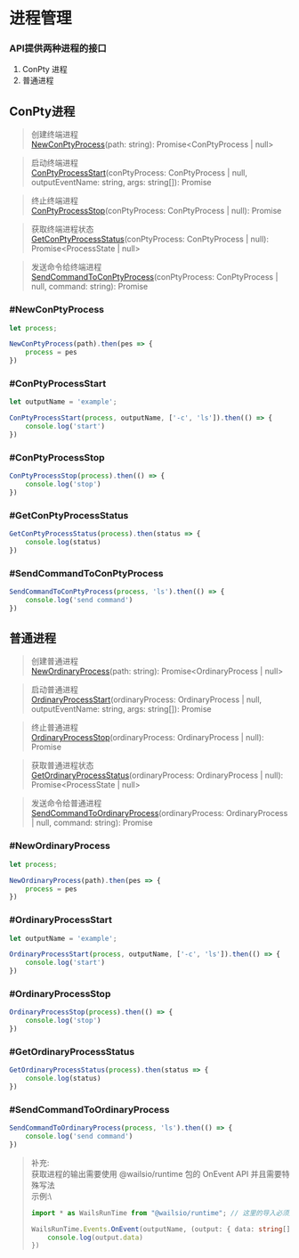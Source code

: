 # 进程管理

### API提供两种进程的接口

1. ConPty 进程
2. 普通进程

## ConPty进程

> 创建终端进程\
> [NewConPtyProcess](#NewConPtyProcess)(path: string): Promise<ConPtyProcess | null>

> 启动终端进程\
> [ConPtyProcessStart](#ConPtyProcessStart)(conPtyProcess: ConPtyProcess | null, outputEventName: string, args:
> string[]): Promise<void>

> 终止终端进程\
> [ConPtyProcessStop](#ConPtyProcessStop)(conPtyProcess: ConPtyProcess | null): Promise<void>

> 获取终端进程状态\
> [GetConPtyProcessStatus](#GetConPtyProcessStatus)(conPtyProcess: ConPtyProcess | null): Promise<ProcessState | null>

> 发送命令给终端进程\
> [SendCommandToConPtyProcess](#SendCommandToConPtyProcess)(conPtyProcess: ConPtyProcess | null, command: string):
> Promise<void>

### #NewConPtyProcess

```typescript
let process;

NewConPtyProcess(path).then(pes => {
    process = pes
})
```

### #ConPtyProcessStart

```typescript
let outputName = 'example';

ConPtyProcessStart(process, outputName, ['-c', 'ls']).then(() => {
    console.log('start')
})
```

### #ConPtyProcessStop

```typescript
ConPtyProcessStop(process).then(() => {
    console.log('stop')
})
```

### #GetConPtyProcessStatus

```typescript
GetConPtyProcessStatus(process).then(status => {
    console.log(status)
})
```

### #SendCommandToConPtyProcess

```typescript
SendCommandToConPtyProcess(process, 'ls').then(() => {
    console.log('send command')
})
```

## 普通进程

> 创建普通进程\
> [NewOrdinaryProcess](#NewOrdinaryProcess)(path: string): Promise<OrdinaryProcess | null>

> 启动普通进程\
> [OrdinaryProcessStart](#OrdinaryProcessStart)(ordinaryProcess: OrdinaryProcess | null, outputEventName: string, args:
> string[]): Promise<void>

> 终止普通进程\
> [OrdinaryProcessStop](#OrdinaryProcessStop)(ordinaryProcess: OrdinaryProcess | null): Promise<void>

> 获取普通进程状态\
> [GetOrdinaryProcessStatus](#GetOrdinaryProcessStatus)(ordinaryProcess: OrdinaryProcess | null): Promise<ProcessState |
> null>

> 发送命令给普通进程\
> [SendCommandToOrdinaryProcess](#SendCommandToOrdinaryProcess)(ordinaryProcess: OrdinaryProcess | null, command:
> string):
> Promise<void>

### #NewOrdinaryProcess

```typescript
let process;

NewOrdinaryProcess(path).then(pes => {
    process = pes
})
```

### #OrdinaryProcessStart

```typescript
let outputName = 'example';

OrdinaryProcessStart(process, outputName, ['-c', 'ls']).then(() => {
    console.log('start')
})
```

### #OrdinaryProcessStop

```typescript
OrdinaryProcessStop(process).then(() => {
    console.log('stop')
})
```

### #GetOrdinaryProcessStatus

```typescript
GetOrdinaryProcessStatus(process).then(status => {
    console.log(status)
})
```

### #SendCommandToOrdinaryProcess

```typescript
SendCommandToOrdinaryProcess(process, 'ls').then(() => {
    console.log('send command')
})
```

> 补充:\
> 获取进程的输出需要使用 @wailsio/runtime 包的 OnEvent API 并且需要特殊写法\
> 示例:\
> ```typescript
> import * as WailsRunTime from "@wailsio/runtime"; // 这里的导入必须是这种形式 导入的名称不能变
> 
> WailsRunTime.Events.OnEvent(outputName, (output: { data: string[] }) => {
>     console.log(output.data)
> })
> ```